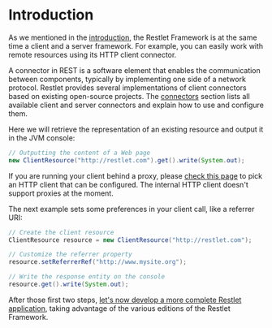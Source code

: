 # Introduction

As we mentioned in the [introduction](technical-resources/restlet-framework/guide/2.2/introduction/overview "Part I - Introduction"),
the Restlet Framework is at the same time a client and a server
framework. For example, you can easily work with remote resources using
its HTTP client connector.

A connector in REST is a software element that enables the communication
between components, typically by implementing one side of a network
protocol. Restlet provides several implementations of client connectors
based on existing open-source projects. The
[connectors](technical-resources/restlet-framework/guide/2.2/core/base/connectors/overview "Connectors")
section lists all available client and server connectors and explain how
to use and configure them.

Here we will retrieve the representation of an existing resource and
output it in the JVM console:


```java
// Outputting the content of a Web page  
new ClientResource("http://restlet.com").get().write(System.out);  
```


If you are running your client behind a proxy, please [check this
page](../../core/base/connectors/00_overview.md) to
pick an HTTP client that can be configured. The internal HTTP client
doesn't support proxies at the moment.

The next example sets some preferences in your client call, like a
referrer URI:


```java
// Create the client resource  
ClientResource resource = new ClientResource("http://restlet.com");  

// Customize the referrer property  
resource.setReferrerRef("http://www.mysite.org");  

// Write the response entity on the console
resource.get().write(System.out);  
```


After those first two steps, [let's now develop a more complete Restlet
application](technical-resources/restlet-framework/guide/2.2/introduction/first-stpes/first-application "First application"),
taking advantage of the various editions of the Restlet Framework.
